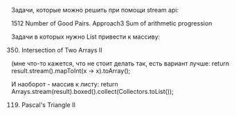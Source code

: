 Задачи, которые можно решить при помощи stream api:

1512 Number of Good Pairs. Approach3 Sum of arithmetic progression

Задачи в которых нужно List привести к массиву:

350. Intersection of Two Arrays II

(мне что-то кажется, что не стоит делать так, есть вариант лучше:         return result.stream().mapToInt(x -> x).toArray();

И наоборот - массив к листу: return Arrays.stream(result).boxed().collect(Collectors.toList());

119. Pascal's Triangle II